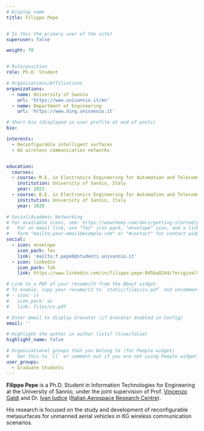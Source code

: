```yaml
---
# Display name
title: Filippo Pepe


# Is this the primary user of the site?
superuser: false

weight: 70


# Role/position
role: Ph.D. Student

# Organizations/Affiliations
organizations:
  - name: University of Sannio
    url: 'https://www.unisannio.it/en'
  - name: Department of Engineering
    url: 'https://www.ding.unisannio.it'

# Short bio (displayed in user profile at end of posts)
bio:

interests:
  - Reconfigurable intelligent surfaces
  - 6G wireless communication networks


education:
  courses:
  - course: M.E. in Electronics Engineering for Automation and Telecommunications
    institution: University of Sannio, Italy
    year: 2023
  - course: B.E. in Electronics Engineering for Automation and Telecommunications
    institution: University of Sannio, Italy
    year: 2020

# Social/Academic Networking
# For available icons, see: https://wowchemy.com/docs/getting-started/page-builder/#icons
#   For an email link, use "fas" icon pack, "envelope" icon, and a link in the
#   form "mailto:your-email@example.com" or "#contact" for contact widget.
social:
  - icon: envelope
    icon_pack: fas
    link: 'mailto:f.pepe6@studenti.unisannio.it'
  - icon: linkedin
    icon_pack: fab
    link: https://www.linkedin.com/in/filippo-pepe-045ba8264/?originalSubdomain=it

# Link to a PDF of your resume/CV from the About widget.
# To enable, copy your resume/CV to `static/files/cv.pdf` and uncomment the lines below.
# - icon: cv
#   icon_pack: ai
#   link: files/cv.pdf

# Enter email to display Gravatar (if Gravatar enabled in Config)
email: ''

# Highlight the author in author lists? (true/false)
highlight_name: false

# Organizational groups that you belong to (for People widget)
#   Set this to `[]` or comment out if you are not using People widget.
user_groups:
  - Graduate Students
---
```


**Filippo Pepe** is a Ph.D. Student in Information Technologies for Engineering at the University of Sannio, under the joint supervision of Prof. [Vincenzo Galdi](/author/vincenzo-galdi) and Dr. [Ivan Iudice](https://scholar.google.it/citations?user=Bcse9yQAAAAJ&hl=it) ([Italian Aerospace Research Centre](https://www.cira.it/en)).

His research is focused on the study and development of reconfigurable metasurfaces for unmanned aerial vehicles in 6G wireless communication scenarios.
